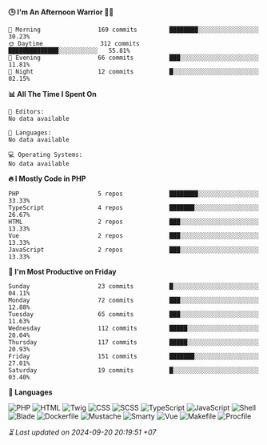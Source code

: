 <!--START_SECTION:readme-stats-->
**🕒 I'm An Afternoon Warrior 🥷🏻**

```text
🌅 Morning                169 commits         ████████░░░░░░░░░░░░░░░░░   30.23%
🌞 Daytime                312 commits         ██████████████░░░░░░░░░░░   55.81%
🌆 Evening                66 commits          ███░░░░░░░░░░░░░░░░░░░░░░   11.81%
🌙 Night                  12 commits          █░░░░░░░░░░░░░░░░░░░░░░░░   02.15%
```

**📊 All The Time I Spent On**

```text
📝 Editors:
No data available

💬 Languages:
No data available

💻 Operating Systems:
No data available
```

**🔥 I Mostly Code in PHP**

```text
PHP                      5 repos             ████████░░░░░░░░░░░░░░░░░   33.33%
TypeScript               4 repos             ███████░░░░░░░░░░░░░░░░░░   26.67%
HTML                     2 repos             ███░░░░░░░░░░░░░░░░░░░░░░   13.33%
Vue                      2 repos             ███░░░░░░░░░░░░░░░░░░░░░░   13.33%
JavaScript               2 repos             ███░░░░░░░░░░░░░░░░░░░░░░   13.33%
```

**📅 I'm Most Productive on Friday**

```text
Sunday                   23 commits          █░░░░░░░░░░░░░░░░░░░░░░░░   04.11%
Monday                   72 commits          ███░░░░░░░░░░░░░░░░░░░░░░   12.88%
Tuesday                  65 commits          ███░░░░░░░░░░░░░░░░░░░░░░   11.63%
Wednesday                112 commits         █████░░░░░░░░░░░░░░░░░░░░   20.04%
Thursday                 117 commits         █████░░░░░░░░░░░░░░░░░░░░   20.93%
Friday                   151 commits         ███████░░░░░░░░░░░░░░░░░░   27.01%
Saturday                 19 commits          █░░░░░░░░░░░░░░░░░░░░░░░░   03.40%
```

**💬 Languages**

![PHP](https://img.shields.io/badge/PHP-38.08%25-4F5D95?&logo=PHP&labelColor=151b23)
![HTML](https://img.shields.io/badge/HTML-29.68%25-e34c26?&logo=HTML&labelColor=151b23)
![Twig](https://img.shields.io/badge/Twig-16.62%25-c1d026?&logo=Twig&labelColor=151b23)
![CSS](https://img.shields.io/badge/CSS-07.57%25-563d7c?&logo=CSS&labelColor=151b23)
![SCSS](https://img.shields.io/badge/SCSS-04.54%25-c6538c?&logo=SCSS&labelColor=151b23)
![TypeScript](https://img.shields.io/badge/TypeScript-02.14%25-3178c6?&logo=TypeScript&labelColor=151b23)
![JavaScript](https://img.shields.io/badge/JavaScript-01.18%25-f1e05a?&logo=JavaScript&labelColor=151b23)
![Shell](https://img.shields.io/badge/Shell-00.09%25-89e051?&logo=Shell&labelColor=151b23)
![Blade](https://img.shields.io/badge/Blade-00.05%25-f7523f?&logo=Blade&labelColor=151b23)
![Dockerfile](https://img.shields.io/badge/Dockerfile-00.03%25-384d54?&logo=Dockerfile&labelColor=151b23)
![Mustache](https://img.shields.io/badge/Mustache-00.01%25-724b3b?&logo=Mustache&labelColor=151b23)
![Smarty](https://img.shields.io/badge/Smarty-00.01%25-f0c040?&logo=Smarty&labelColor=151b23)
![Vue](https://img.shields.io/badge/Vue-00.01%25-41b883?&logo=Vue&labelColor=151b23)
![Makefile](https://img.shields.io/badge/Makefile-00.00%25-427819?&logo=Makefile&labelColor=151b23)
![Procfile](https://img.shields.io/badge/Procfile-00.00%25-3B2F63?&logo=Procfile&labelColor=151b23)




*⏳ Last updated on 2024-09-20 20:19:51 +07*
<!--END_SECTION:readme-stats-->